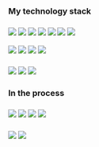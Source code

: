 ### My technology stack
### <img src="https://img.shields.io/badge/HTML5-000000?style=for-the-badge&logo=HTML5&logoColor=E34F26"/> <img src="https://img.shields.io/badge/CSS3-000000?style=for-the-badge&logo=CSS3&logoColor=1572B6"/> <img src="https://img.shields.io/badge/JavaScript-000000?style=for-the-badge&logo=JavaScript&logoColor=F7DF1E"/> <img src="https://img.shields.io/badge/Sass-000000?style=for-the-badge&logo=Sass&logoColor=CC6699"/> <img src="https://img.shields.io/badge/gulp-000000?style=for-the-badge&logo=gulp&logoColor=CF4647"/> <img src="https://img.shields.io/badge/npm-000000?style=for-the-badge&logo=npm&logoColor=CB3837"/> <img src="https://img.shields.io/badge/Figma-000000?style=for-the-badge&logo=Figma&logoColor=F24E1E"/>
<img src="https://img.shields.io/badge/BEM-000000?style=for-the-badge&logo=BEM&logoColor=ffffff"/> <img src="https://img.shields.io/badge/Cross Browser-000000?style=for-the-badge&logo=&logoColor=4285F4"/> <img src="https://img.shields.io/badge/Pixel Perfect-000000?style=for-the-badge&logo=&logoColor=0096FA"/> <img src="https://img.shields.io/badge/Responsive Web Design-000000?style=for-the-badge&logo=&logoColor=0096FA"/>

### [<img src="https://img.shields.io/badge/Portfolio-000000?style=for-the-badge&logo=Files&logoColor=4285F4"/>](https://vikarchukk.github.io/portfolio/public/) [<img src="https://img.shields.io/badge/Telegram-000000?style=for-the-badge&logo=Telegram&logoColor=26A5E4"/>](https://t.me/vikarchuk_ua) [<img src="https://img.shields.io/badge/Instagram-000000?style=for-the-badge&logo=Instagram&logoColor=E4405F"/>](https://www.instagram.com/serhii_ua1/)

### In the process 

### <img src="https://img.shields.io/badge/Adobe Photoshop-000000?style=for-the-badge&logo=Adobe Photoshop&logoColor=31A8FF"/> <img src="https://img.shields.io/badge/Adobe XD-000000?style=for-the-badge&logo=Adobe XD&logoColor=FF61F6"/> <img src="https://img.shields.io/badge/Sketch-000000?style=for-the-badge&logo=Sketch&logoColor=F7B500"/> <img src="https://img.shields.io/badge/Zeplin-000000?style=for-the-badge&logo=AdonisJS&logoColor=ECD53F"/>

### <img src="https://img.shields.io/badge/Tailwind-000000?style=for-the-badge&logo=Tailwind CSS&logoColor=06B6D4"/> <img src="https://img.shields.io/badge/Fiverr-000000?style=for-the-badge&logo=Fiverr&logoColor=1DBF73"/>
